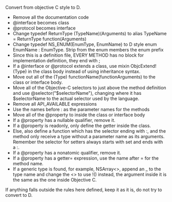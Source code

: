 
Convert from objective C style to D.
- Remove all the documentation code
- @interface becomes class
- @protocol becomes interface
- Change typedef ReturnType (TypeName)(Arguments) to alias TypeName = ReturnType function(Arguments)
- Change typedef NS_ENUM(EnumType, EnumName) to D style enum EnumName : EnumType. Strip from the enum members the enum prefix
- Since this is a definition file, EVERY METHOD has no block for implementation definition, they end with ;
- If a @interface or @protocol extends a class, use mixin ObjcExtend!(Type) in the class body instead of using inheritance syntax.
- Move out all of the (Type) functionName(functionArguments) to the class or interface body.
- Move all of the Objective-C selectors to just above the method definition and use @selector("$selectorName"), changing where it has $selectorName to the actual selector used by the language.
- Remove all API_AVAILABLE expressions
- Use the names before : as the parameter names for the methods
- Move all of the @property to inside the class or interface body
- If a @property has a nullable qualifier, remove it.
- If a @property is readonly, only define the getter inside the class.
- Else, also define a function which has the selector ending with :, and the method only receive a type without a parameter name as its arguments. Remember the selector for setters always starts with set and ends with a :.
- If a @property has a nonatomic qualifier, remove it.
- If a @property has a getter= expression, use the name after = for the method name.
- If a generic type is found, for example, NSArray<>, append an _ to the type name and change the <> to use !() instead, the argument inside it is the same as the one inside Objective C.


If anything falls outside the rules here defined, keep it as it is, do not try to convert to D.